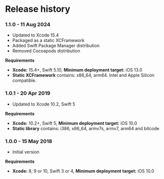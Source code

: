 # Release history

### 1.1.0 - 11 Aug 2024

* Updated to Xcode 15.4
* Packaged as a static XCFramework
* Added Swift Package Manager distribution
* Removed Cocoapods distribution

**Requirements**

* **Xcode:** 15.4+, Swift 5.10, **Minimum deployment target:** iOS 13.0
* **Static XCFramework** contains: x86_64, arm64. Intel and Apple Silicon compatible.

### 1.0.1 - 20 Apr 2019

* Updated to Xcode 10.2, Swift 5

**Requirements**

* **Xcode:** 10.2+, Swift 5, **Minimum deployment target:** iOS 10.0
* **Static library** contains: i386, x86_64, armv7s, armv7, arm64 and bitcode

### 1.0.0 - 15 May 2018

* Initial version

**Requirements**

* **Xcode:** 8, 9 or 10, Swift 3 or 4, **Minimum deployment target:** iOS 10.0
